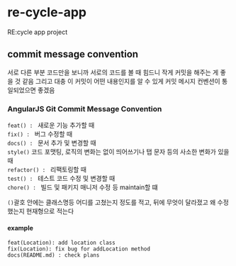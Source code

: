 # re-cycle-app
RE:cycle app project

## commit message convention
서로 다른 부분 코드만을 보니까 서로의 코드를 볼 때 힘드니 작게 커밋을 해주는 게 좋을 것 같음
그리고 대충 이 커밋이 어떤 내용인지를 알 수 있게 커밋 메시지 컨벤션이 통일되었으면 좋겠음

### AngularJS Git Commit Message Convention
`feat() : ` 새로운 기능 추가할 때  
`fix() : ` 버그 수정할 때  
`docs() : ` 문서 추가 및 변경할 때  
`style()` 코드 포맷팅, 로직의 변화는 없이 띄어쓰기나 탭 문자 등의 사소한 변화가 있을 때  
`refactor() : ` 리팩토링할 때  
`test() : ` 테스트 코드 수정 및 변경할 때  
`chore() : ` 빌드 및 패키지 매니저 수정 등 maintain할 떄  

`()`괄호 안에는 클래스명등 어디를 고쳤는지 정도를 적고, 뒤에 무엇이 달라졌고 왜 수정했는지 현재형으로 적는다

#### example
`feat(Location): add location class`  
`fix(Location): fix bug for addLocation method`  
`docs(README.md) : check plans`
